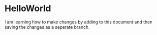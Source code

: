 # HelloWorld


I am learning how to make changes by adding to this document and then saving the changes as a seperate branch.
